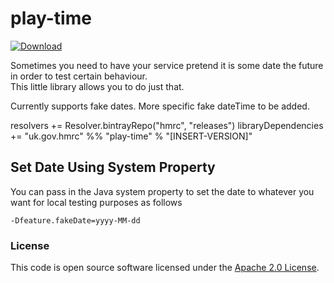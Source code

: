 
# play-time

[ ![Download](https://api.bintray.com/packages/liquid-armour/releases/liquidarmour.play-time/images/download.svg) ](https://bintray.com/liquid-armour/releases/liquidarmour.play-time/_latestVersion)

Sometimes you need to have your service pretend it is some date the future in order to test certain behaviour.  
This little library allows you to do just that.

Currently supports fake dates.
More specific fake dateTime to be added.


resolvers += Resolver.bintrayRepo("hmrc", "releases")
libraryDependencies += "uk.gov.hmrc" %% "play-time" % "[INSERT-VERSION]"
  
## Set Date Using System Property 
You can pass in the Java system property to set the date to whatever you want for local testing purposes as follows

`-Dfeature.fakeDate=yyyy-MM-dd`

### License

This code is open source software licensed under the [Apache 2.0 License]("http://www.apache.org/licenses/LICENSE-2.0.html").
    
